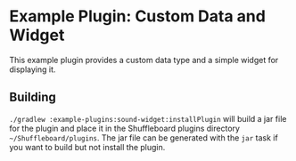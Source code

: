 # Example Plugin: Custom Data and Widget
This example plugin provides a custom data type and a simple widget for displaying it.

## Building
`./gradlew :example-plugins:sound-widget:installPlugin` will build a jar file for the plugin and place it
in the Shuffleboard plugins directory `~/Shuffleboard/plugins`. The jar file can be generated with the `jar` task
if you want to build but not install the plugin.
